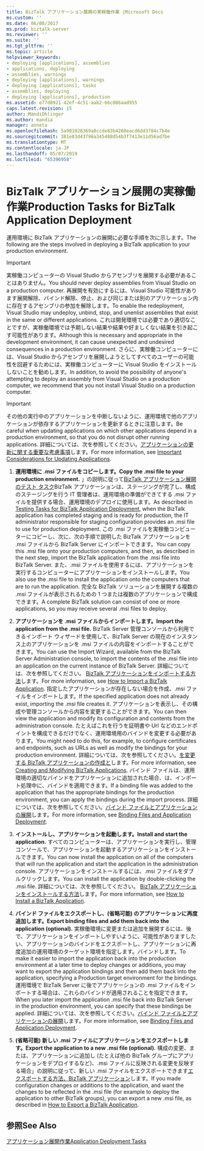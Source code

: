 ```yaml
---
title: BizTalk アプリケーション展開の実稼働作業 |Microsoft Docs
ms.custom: ''
ms.date: 06/08/2017
ms.prod: biztalk-server
ms.reviewer: ''
ms.suite: ''
ms.tgt_pltfrm: ''
ms.topic: article
helpviewer_keywords:
- deploying [applications], assemblies
- applications, deploying
- assemblies, warnings
- deploying [applications], warnings
- deploying [applications], tasks
- assemblies, deploying
- deploying [applications], production
ms.assetid: e77d8921-42ef-4c51-aab2-66c086aad955
caps.latest.revision: 15
author: MandiOhlinger
ms.author: mandia
manager: anneta
ms.openlocfilehash: 5a901028369a0ccde83b4260eacd6dd3784c7b4e
ms.sourcegitcommit: 381e83d43796a345488d54b3f7413e11d56ad7be
ms.translationtype: MT
ms.contentlocale: ja-JP
ms.lasthandoff: 05/07/2019
ms.locfileid: "65396958"
---
```

# <a name="production-tasks-for-biztalk-application-deployment"></a><span data-ttu-id="399aa-102">BizTalk アプリケーション展開の実稼働作業</span><span class="sxs-lookup"><span data-stu-id="399aa-102">Production Tasks for BizTalk Application Deployment</span></span>
<span data-ttu-id="399aa-103">運用環境に BizTalk アプリケーションの展開に必要な手順を次に示します。</span><span class="sxs-lookup"><span data-stu-id="399aa-103">The following are the steps involved in deploying a BizTalk application to your production environment.</span></span>  
  
> [!IMPORTANT]
>  <span data-ttu-id="399aa-104">実稼働コンピューターの Visual Studio からアセンブリを展開する必要があることはありません。</span><span class="sxs-lookup"><span data-stu-id="399aa-104">You should never deploy assemblies from Visual Studio on a production computer.</span></span> <span data-ttu-id="399aa-105">再展開を有効にするには、Visual Studio 可能性があります展開解除、バインド解除、停止、および同じまたは別のアプリケーション内に存在するアセンブリの参加を解除します。</span><span class="sxs-lookup"><span data-stu-id="399aa-105">To enable the redeployment, Visual Studio may undeploy, unbind, stop, and unenlist assemblies that exist in the same or different applications.</span></span> <span data-ttu-id="399aa-106">これは開発環境では必要であり適切なことですが、実稼働環境では予期しない結果や結果や好ましくない結果を引き起こす可能性があります。</span><span class="sxs-lookup"><span data-stu-id="399aa-106">Although this is necessary and appropriate in the development environment, it can cause unexpected and undesired consequences in a production environment.</span></span> <span data-ttu-id="399aa-107">さらに、実稼働コンピューターには、Visual Studio からアセンブリを展開しようとしてすべてのユーザーの可能性を回避するためには、実稼働コンピューターに Visual Studio をインストールしないことを勧めします。</span><span class="sxs-lookup"><span data-stu-id="399aa-107">In addition, to avoid the possibility of anyone's attempting to deploy an assembly from Visual Studio on a production computer, we recommend that you not install Visual Studio on a production computer.</span></span>  
  
> [!IMPORTANT]
>  <span data-ttu-id="399aa-108">その他の実行中のアプリケーションを中断しないように、運用環境で他のアプリケーションが依存するアプリケーションを更新するときに注意します。</span><span class="sxs-lookup"><span data-stu-id="399aa-108">Be careful when updating applications on which other applications depend in a production environment, so that you do not disrupt other running applications.</span></span> <span data-ttu-id="399aa-109">詳細については、次を参照してください。[アプリケーションの更新に関する重要な考慮事項](../core/important-considerations-for-updating-applications.md)します。</span><span class="sxs-lookup"><span data-stu-id="399aa-109">For more information, see [Important Considerations for Updating Applications](../core/important-considerations-for-updating-applications.md).</span></span>  
  
1.  <span data-ttu-id="399aa-110">**運用環境に .msi ファイルをコピーします。**</span><span class="sxs-lookup"><span data-stu-id="399aa-110">**Copy the .msi file to your production environment.**</span></span> <span data-ttu-id="399aa-111">」の説明に従って[BizTalk アプリケーション展開のテスト タスク](../core/testing-tasks-for-biztalk-application-deployment.md)BizTalk アプリケーションは、ステージングが完了し、構成のステージングを行う IT 管理者は、運用環境の準備ができてする .msi ファイルを提供する場合、運用環境のデプロイに使用します。</span><span class="sxs-lookup"><span data-stu-id="399aa-111">As described in [Testing Tasks for BizTalk Application Deployment](../core/testing-tasks-for-biztalk-application-deployment.md), when the BizTalk application has completed staging and is ready for production, the IT administrator responsible for staging configuration provides an .msi file to use for production deployment.</span></span> <span data-ttu-id="399aa-112">この .msi ファイルを実稼働コンピューターにコピーし、次に、次の手順で説明した BizTalk アプリケーションを .msi ファイルから BizTalk Server にインポートできます。</span><span class="sxs-lookup"><span data-stu-id="399aa-112">You can copy this .msi file onto your production computers, and then, as described in the next step, import the BizTalk application from the .msi file into BizTalk Server.</span></span> <span data-ttu-id="399aa-113">また、.msi ファイルを使用するには、アプリケーションを実行するコンピューターにアプリケーションをインストールします。</span><span class="sxs-lookup"><span data-stu-id="399aa-113">You also use the .msi file to install the application onto the computers that are to run the application.</span></span> <span data-ttu-id="399aa-114">完全な BizTalk ソリューションを展開する複数の .msi ファイルが表示されるための 1 つまたは複数のアプリケーションで構成できます。</span><span class="sxs-lookup"><span data-stu-id="399aa-114">A complete BizTalk solution can consist of one or more applications, so you may receive several .msi files to deploy.</span></span>  
  
2.  <span data-ttu-id="399aa-115">**アプリケーションを .msi ファイルからインポートします。**</span><span class="sxs-lookup"><span data-stu-id="399aa-115">**Import the application from the .msi file.**</span></span> <span data-ttu-id="399aa-116">BizTalk Server 管理コンソールから利用できるインポート ウィザードを使用して、BizTalk Server の現在のインスタンス上のアプリケーションを .msi ファイルの内容をインポートすることができます。</span><span class="sxs-lookup"><span data-stu-id="399aa-116">You can use the Import Wizard, available from the BizTalk Server Administration console, to import the contents of the .msi file into an application on the current instance of BizTalk Server.</span></span> <span data-ttu-id="399aa-117">詳細については、次を参照してください。 [BizTalk アプリケーションをインポートする方法](../core/how-to-import-a-biztalk-application.md)します。</span><span class="sxs-lookup"><span data-stu-id="399aa-117">For more information, see [How to Import a BizTalk Application](../core/how-to-import-a-biztalk-application.md).</span></span> <span data-ttu-id="399aa-118">指定したアプリケーションが存在しない場合を作成、.msi ファイルをインポートします。</span><span class="sxs-lookup"><span data-stu-id="399aa-118">If the specified application does not already exist, importing the .msi file creates it.</span></span> <span data-ttu-id="399aa-119">アプリケーションを表示し、その構成や管理コンソールから内容を変更することができます。</span><span class="sxs-lookup"><span data-stu-id="399aa-119">You can then view the application and modify its configuration and contents from the administration console.</span></span> <span data-ttu-id="399aa-120">たとえばこれを行うを証明書や Url などのエンドポイントを構成できるだけでなく、運用環境用のバインドを変更する必要があります。</span><span class="sxs-lookup"><span data-stu-id="399aa-120">You might need to do this, for example, to configure certificates and endpoints, such as URLs as well as modify the bindings for your production environment.</span></span> <span data-ttu-id="399aa-121">詳細については、次を参照してください。[を変更する BizTalk アプリケーションの作成と](../core/creating-and-modifying-biztalk-applications.md)します。</span><span class="sxs-lookup"><span data-stu-id="399aa-121">For more information, see [Creating and Modifying BizTalk Applications](../core/creating-and-modifying-biztalk-applications.md).</span></span> <span data-ttu-id="399aa-122">バインド ファイルは、運用環境の適切なバインドをアプリケーションに追加された場合、は、インポート処理中に、バインドを適用できます。</span><span class="sxs-lookup"><span data-stu-id="399aa-122">If a binding file was added to the application that has the appropriate bindings for the production environment, you can apply the bindings during the import process.</span></span> <span data-ttu-id="399aa-123">詳細については、次を参照してください。[バインド ファイルとアプリケーションの展開](../core/binding-files-and-application-deployment.md)します。</span><span class="sxs-lookup"><span data-stu-id="399aa-123">For more information, see [Binding Files and Application Deployment](../core/binding-files-and-application-deployment.md).</span></span>  
  
3.  <span data-ttu-id="399aa-124">**インストールし、アプリケーションを起動します。**</span><span class="sxs-lookup"><span data-stu-id="399aa-124">**Install and start the application.**</span></span> <span data-ttu-id="399aa-125">すべてのコンピューターは、アプリケーションを実行し、管理コンソールで、アプリケーションを起動するアプリケーションをインストールできます。</span><span class="sxs-lookup"><span data-stu-id="399aa-125">You can now install the application on all of the computers that will run the application and start the application in the administration console.</span></span> <span data-ttu-id="399aa-126">アプリケーションをインストールするには、.msi ファイルをダブルクリックします。</span><span class="sxs-lookup"><span data-stu-id="399aa-126">You can install the application by double-clicking the .msi file.</span></span> <span data-ttu-id="399aa-127">詳細については、次を参照してください。 [BizTalk アプリケーションをインストールする方法](../core/how-to-install-a-biztalk-application.md)します。</span><span class="sxs-lookup"><span data-stu-id="399aa-127">For more information, see [How to Install a BizTalk Application](../core/how-to-install-a-biztalk-application.md).</span></span>  
  
4.  <span data-ttu-id="399aa-128">**バインド ファイルをエクスポートし、(省略可能) のアプリケーションに再度追加します。**</span><span class="sxs-lookup"><span data-stu-id="399aa-128">**Export binding files and add them back into the application (optional).**</span></span> <span data-ttu-id="399aa-129">実稼働環境に変更または追加を展開するには、後で、アプリケーションをインポートしやすいように、可能性がありますしたい、アプリケーションのバインドをエクスポートし、アプリケーションに再度追加の運用環境のターゲット環境を指定します。バインドします。</span><span class="sxs-lookup"><span data-stu-id="399aa-129">To make it easier to import the application back into the production environment at a later time to deploy changes or additions, you may want to export the application bindings and then add them back into the application, specifying a Production target environment for the bindings.</span></span> <span data-ttu-id="399aa-130">運用環境で BizTalk Server に後でアプリケーションの .msi ファイルをインポートする場合は、これらのバインドが適用されることを指定できます。</span><span class="sxs-lookup"><span data-stu-id="399aa-130">When you later import the application .msi file back into BizTalk Server in the production environment, you can specify that these bindings be applied.</span></span> <span data-ttu-id="399aa-131">詳細については、次を参照してください。[バインド ファイルとアプリケーションの展開](../core/binding-files-and-application-deployment.md)します。</span><span class="sxs-lookup"><span data-stu-id="399aa-131">For more information, see [Binding Files and Application Deployment](../core/binding-files-and-application-deployment.md).</span></span>  
  
5.  <span data-ttu-id="399aa-132">**(省略可能) 新しい .msi ファイルにアプリケーションをエクスポートします。**</span><span class="sxs-lookup"><span data-stu-id="399aa-132">**Export the application to a new .msi file (optional).**</span></span> <span data-ttu-id="399aa-133">構成の変更、または、アプリケーションに追加し (たとえば他の BizTalk グループにアプリケーションをデプロイするなど)、.msi ファイルに反映される変更を反映する場合」の説明に従って、新しい .msi ファイルをエクスポートできます[エクスポートする方法、BizTalk アプリケーション](../core/how-to-export-a-biztalk-application.md)します。</span><span class="sxs-lookup"><span data-stu-id="399aa-133">If you made configuration changes or additions to the application, and want the changes to be reflected in the .msi file (for example to deploy the application to other BizTalk groups), you can export a new .msi file, as described in  [How to Export a BizTalk Application](../core/how-to-export-a-biztalk-application.md).</span></span>  
  
## <a name="see-also"></a><span data-ttu-id="399aa-134">参照</span><span class="sxs-lookup"><span data-stu-id="399aa-134">See Also</span></span>  
 [<span data-ttu-id="399aa-135">アプリケーション展開作業</span><span class="sxs-lookup"><span data-stu-id="399aa-135">Application Deployment Tasks</span></span>](../core/application-deployment-tasks.md)